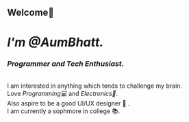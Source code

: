 ## Welcome👋
# ***I'm @AumBhatt.***
### ***Programmer and Tech Enthusiast.***
<br/>I am interested in anything which tends to challenge my brain.
<br/>Love _Programming💻_ and _Electronics🔌_.
<br/>Also aspire to be a good UI/UX designer 📲 .
<br/>I am currently a sophmore in college 📚.
<!---
- 👋 Hi, I’m @AumBhatt
- 👀 I’m interested in ...
- 🌱 I’m currently learning ...
- 💞️ I’m looking to collaborate on ...
- 📫 How to reach me ...
--->
<!---
AumBhatt/AumBhatt is a ✨ special ✨ repository because its `README.md` (this file) appears on your GitHub profile.
You can click the Preview link to take a look at your changes.
--->
